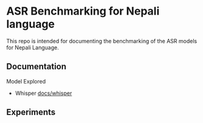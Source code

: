 # ASR Benchmarking for Nepali language

This repo is intended for documenting the benchmarking of the ASR
models for Nepali Language.


## Documentation
Model Explored
- Whisper [docs/whisper](/docs/whisper/readme.md)

## Experiments

